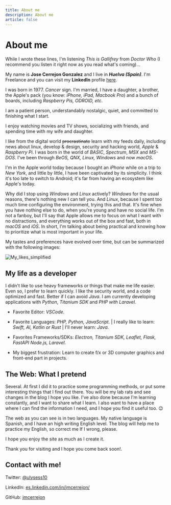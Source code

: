 ```yaml
---
title: About me
description: About me
article: false
---
```


# About me

While I wrote these lines, I'm listening _This is Gallifrey_ from _Doctor Who_ (I recommend you listen it right now as you read what's coming)...

My name is **Jose Cerrejon Gonzalez** and I live in **_Huelva (Spain)_**. I'm Freelance and you can visit my **LinkedIn** profile [here](https://www.linkedin.com/in/jmcerrejon/?locale=en_US).

I was born in 1977. _Cancer_ sign. I'm married, I have a daughter, a brother, the Apple's pack (you know: _iPhone, iPad, Macbook Pro_) and a bunch of boards, including _Raspberry Pis, ODROID, etc_.

I am a patient person, understandably nostalgic, quiet, and committed to finishing what I start.

I enjoy watching movies and TV shows, socializing with friends, and spending time with my wife and daughter.

I like from the digital world ~~procrastinate~~ learn with my feeds daily, including news about linux, develop & design, security and hacking world, _Apple_ & _Raspberry Pi_. I was born in the world of _BASIC_, _Spectrum_, _MSX_ and _MS-DOS_. I've been through _BeOS, QNX, Linux, Windows_ and now _macOS_.

I'm in the Apple world today because I bought an _iPhone_ while on a trip to _New York_, and little by little, I have been captivated by its simplicity. I think it's too late to switch to Android; it's far from having an ecosystem like Apple's today.

Why did I stop using _Windows_ and _Linux_ actively? _Windows_ for the usual reasons, there's nothing new I can tell you. And _Linux_, because I spent too much time configuring the environment, trying this and that. It's fine when you have nothing else to do, when you're young and have no social life. I'm not a fanboy, but I'll say that Apple allows me to focus on what I want with no distractions, and everything works out of the box and fast, both in _macOS_ and _iOS_. In short, I'm talking about being practical and knowing how to prioritize what is most important in your life.

My tastes and preferences have evolved over time, but can be summarized with the following images:

![My_likes_simplified](/images/my_life_min.jpg "I forgot Tron, ouch!")

## My life as a developer

I didn't like to use heavy frameworks or things that make me life easier. Even so, I prefer to learn quickly. I like the security world, and a code optimized and fast. Better if I can avoid _Java_. I am currently developing applications with _Python_, _Titanium SDK_ and _PHP with Laravel_.

- Favorite Editor: _VSCode_.

- Favorite Languages: _PHP, Python, JavaScript_. | I really like to learn: _Swift, AI, Kotlin or Rust_ | I'll never learn: _Java_.

- Favorites Frameworks/SDKs: _Electron, Titanium SDK, Leaflet, Flask, FastAPI Node.js, Laravel_.

- My biggest frustration: Learn to create f/x or 3D computer graphics and front-end part in projects.

## The Web: What I pretend

Several. At first I did it to practice some programming methods, or put some interesting things that I find out there. You will be my lab rats and see changes in the blog I hope you like. I've also done because I'm learning constantly, and I want to share what I learn. I also want to have a place where I can find the information I need, and I hope you find it useful too. 😉

The web as you can see is in two languages. My native language is Spanish, and I have an high writing English level. The blog will help me to practice my English, so correct me If I wrong, please.

I hope you enjoy the site as much as I create it.

Thank you for visiting and I hope you come back soon!.

## Contact with me!

Twitter: [@ulysess10](https://twitter.com/ulysess10)

LinkedIn: [es.linkedin.com/in/jmcerrejon/](https://www.linkedin.com/in/jmcerrejon/?locale=en_US)

GitHub: [jmcerrejon](https://github.com/jmcerrejon)
